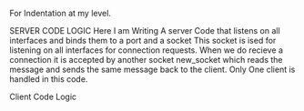 For Indentation at my level.

SERVER CODE LOGIC
Here I am Writing A server Code that listens on all interfaces and binds them to a port and a socket
This socket is ised for listening on all interfaces for connection requests. When we do recieve a connection it is accepted by another socket new_socket which reads the message and sends the same message back to the client.
Only One client is handled in this code.

Client Code Logic